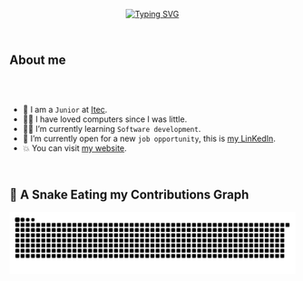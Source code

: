 <p align="center">
  <a href="https://git.io/typing-svg"><img src="https://readme-typing-svg.demolab.com?font=Fira+Code&pause=1000&color=F724DD&width=435&lines=Welcome+to+Milena's+GitHub" alt="Typing SVG" /></a>
</p>

<br>

## About me
<br><br>
- :school: I am a `Junior` at [Itec](https://www.itecriocuarto.org.ar/nuestras-carreras/softwarehttps://www.itecriocuarto.org.ar/nuestras-carreras/software).
- :technologist: I have loved computers since I was little.
- :student: I’m currently learning `Software development`.
- :thinking: I’m currently open for a new `job opportunity`, this is [my LinKedIn](https://www.linkedin.com/in/milena-sivit/?locale=en_US).
- :boom: You can visit [my website](https://cvmilenasivit.netlify.app/).
<br>

## 🐍 A Snake Eating my Contributions Graph
	
<p align = "center">
	<img src = "https://github.com/7oSkaaa/7oSkaaa/blob/output/github-contribution-grid-snake.svg?" alt = "Snake Game"/>
</p>
